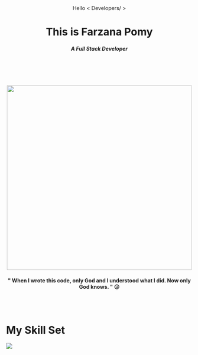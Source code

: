 

<div id="header" align="center">
  Hello < Developers/ > 
  </br>
  <h1>This is Farzana Pomy</h1> 
 
  <h5>A Full Stack Developer</h5>
  </div>

</br>
</br>
</br>
</br>

<div id="header" align="center">
  <img src="https://media.giphy.com/media/L1R1tvI9svkIWwpVYr/giphy.gif" width="500" width="500"/>
<h4  background-color="blue">" When I wrote this code, only God and I understood what I did. Now only God knows. " 😕</h4>

</div>
</br>
</br>
<h1>My Skill Set </h1>
  <a href="https://skillicons.dev">
    <img src="https://skillicons.dev/icons?i=js,c,cpp,express,firebase,mongodb,redux,stackoverflow,tailwind,materialui,bootstrap,css,git,react," />
  </a>
</p>
<!-- 
/*<img src="https://raw.githubusercontent.com/jobairshakib/jobairshakib/main/handshake.gif" />*/ -->

